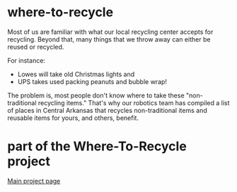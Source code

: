# where-to-recycle
Most of us are familiar with what our local recycling center accepts for recycling. 
Beyond that, many things that we throw away can either be reused or recycled. 

For instance:
* Lowes will take old Christmas lights and 
* UPS takes used packing peanuts and bubble wrap! 

The problem is, most people don't know where to take these "non-traditional recycling items." 
That's why our robotics team has compiled a list of places in Central Arkansas that recycles non-traditional items and reusable items for yours, and others, benefit.

# part of the Where-To-Recycle project
[Main project page](https://github.com/mshafer1/www-where-to-recycle)
